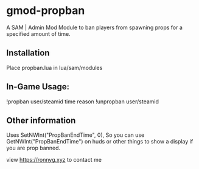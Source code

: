 # gmod-propban
A SAM | Admin Mod Module to ban players from spawning props for a specified amount of time.

## Installation
Place propban.lua in lua/sam/modules

## In-Game Usage:
!propban user/steamid time reason
!unpropban user/steamid

## Other information
Uses SetNWInt("PropBanEndTime", 0), So you can use GetNWInt("PropBanEndTime") on huds or other things to show a display if you are prop banned.

view https://ronnyg.xyz to contact me
